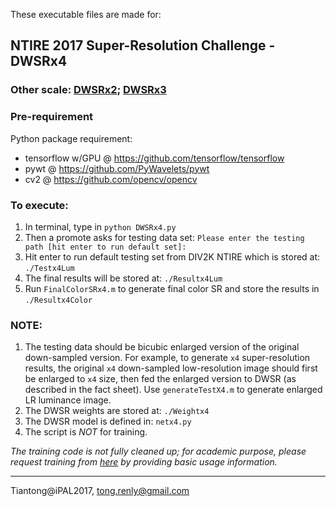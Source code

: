 These executable files are made for:
## NTIRE 2017 Super-Resolution Challenge - DWSRx4

### Other scale: [DWSRx2](https://github.com/tT0NG/DWSRx2);  [DWSRx3](https://github.com/tT0NG/DWSRx3)

### Pre-requirement
Python package requirement:

- tensorflow w/GPU @ https://github.com/tensorflow/tensorflow
- pywt @ https://github.com/PyWavelets/pywt
- cv2  @ https://github.com/opencv/opencv

### To execute: 
1. In terminal, type in `python DWSRx4.py`
2. Then a promote asks for testing data set: `Please enter the testing path [hit enter to run default set]:` 
3. Hit enter to run default testing set from DIV2K NTIRE which is stored at: `./Testx4Lum`
4. The final results will be stored at: `./Resultx4Lum`
5. Run `FinalColorSRx4.m` to generate final color SR and store the results in `./Resultx4Color`

### NOTE:
1. The testing data should be bicubic enlarged version of the original down-sampled version. For example, to generate `x4` super-resolution results, the original `x4` down-sampled low-resolution image should first be enlarged to `x4` size, then fed the enlarged version to DWSR (as described in the fact sheet). Use `generateTestX4.m` to generate enlarged LR luminance image.
2. The DWSR weights are stored at: `./Weightx4`
3. The DWSR model is defined in: `netx4.py`
4. The script is *NOT* for training.


_The training code is not fully cleaned up; for academic purpose, please request training from [here](https://drive.google.com/drive/folders/0B_FEGhHunA5gR1Y1WVFxTGkxd1E) by providing basic usage information._
____________
Tiantong@iPAL2017, tong.renly@gmail.com
